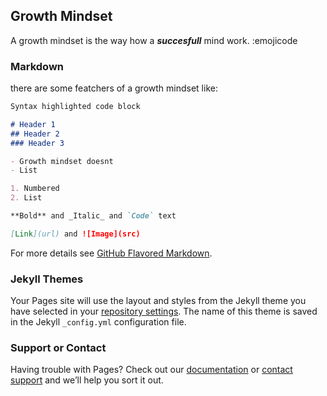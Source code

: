 ## Growth Mindset
 A growth mindset is the way how a ***succesfull*** mind work. :emojicode

### Markdown
there are some featchers of a growth mindset like:

```markdown
Syntax highlighted code block

# Header 1
## Header 2
### Header 3

- Growth mindset doesnt 
- List

1. Numbered
2. List

**Bold** and _Italic_ and `Code` text

[Link](url) and ![Image](src)
```

For more details see [GitHub Flavored Markdown](https://guides.github.com/features/mastering-markdown/).

### Jekyll Themes

Your Pages site will use the layout and styles from the Jekyll theme you have selected in your [repository settings](https://github.com/raniasalem9998/learning-journal/settings). The name of this theme is saved in the Jekyll `_config.yml` configuration file.

### Support or Contact

Having trouble with Pages? Check out our [documentation](https://help.github.com/categories/github-pages-basics/) or [contact support](https://github.com/contact) and we’ll help you sort it out.
